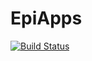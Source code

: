 # EpiApps

[![Build Status](https://github.com/bdklahn/EpiApps.jl/actions/workflows/CI.yml/badge.svg?branch=main)](https://github.com/bdklahn/EpiApps.jl/actions/workflows/CI.yml?query=branch%3Amain)
